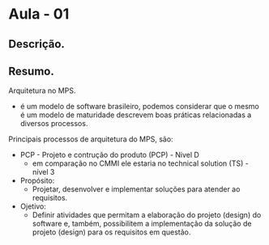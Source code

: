 # Aula - 01

## Descrição.

## Resumo.
Arquitetura no MPS.
  - é um modelo de software brasileiro, podemos considerar que o mesmo é um modelo de maturidade descrevem boas práticas relacionadas a diversos processos.

Principais processos de arquitetura do MPS, são:
  - PCP - Projeto e contrução do produto (PCP) - Nivel D
    - em comparação no CMMI ele estaria no technical solution (TS) - nível 3
  - Propósito:
     - Projetar, desenvolver e implementar soluções para atender ao requisitos.
  - Ojetivo:
    - Definir atividades que permitam a elaboração do projeto (design) do software e, também, possibilitem a implementação da solução de projeto (design) para os requisitos em questão.

